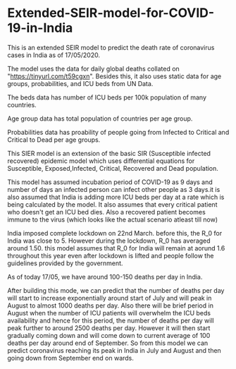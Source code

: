 # Extended-SEIR-model-for-COVID-19-in-India
This is an extended SEIR model to predict the death rate of coronavirus cases in India as of 17/05/2020.

The model uses the data for daily global deaths collated on "https://tinyurl.com/t59cgxn". Besides this, it also uses static data for age groups, probabilities, and ICU beds from UN Data.

The beds data has number of ICU beds per 100k population of many countries.

Age group data has total population of countries per age group.

Probabilities data has proability of people going from Infected to Critical and Critical to Dead per age groups.

This SIER model is an extension of the basic SIR (Susceptible infected recovered) epidemic model which uses differential equations for Susceptible, Exposed,Infected, Critical, Recovered and Dead population.

This model has assumed incubation period of COVID-19 as 9 days and number of days an infected person can infect other people as 3 days.it is also assumed that India is adding more ICU beds per day at a rate which is being calculated by the model. It also assumes that every critical patient who doesn't get an ICU bed dies. Also a recovered patient becomes immune to the virus (which looks like the actual scenario atleast till now)

India imposed complete lockdown on 22nd March. before this, the R_0 for India was close to 5. However during the lockdown, R_0 has averaged around 1.50. this model assumes that R_0 for India will remain at aorund 1.6 throughout this year even after lockdown is lifted and people follow the guidelines provided by the government. 

As of today 17/05, we have around 100-150 deaths per day in India.

After building this mode, we can predict that the number of deaths per day will start to increase exponentially around start of July and will peak in August to almost 1000 deaths per day. Also there will be brief period in August when the number of ICU patients will overwhelm the ICU beds availability and hence for this period, the number of deaths per day will peak further to around 2500 deaths per day. However it will then start gradually coming down and will come down to current average of 100 deaths per day around end of September. So from this model we can predict coronavirus reaching its peak in India in July and August and then going down from September end on wards.


